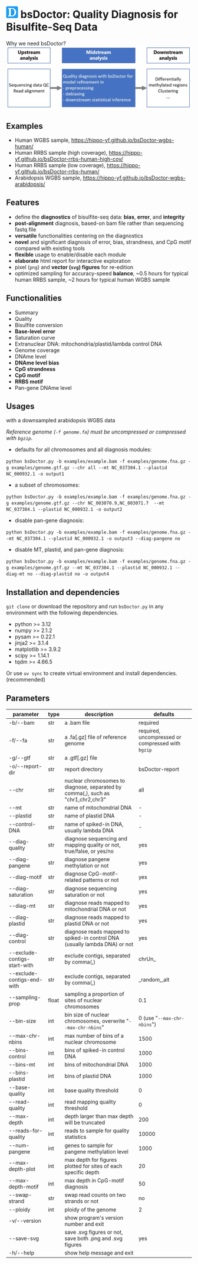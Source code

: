 # ![icon](report/assets/img/favicon-32x32.png) bsDoctor: Quality Diagnosis for Bisulfite-Seq Data

Why we need bsDoctor?
![workflow](report/assets/img/workflow.png)

## Examples

- Human WGBS sample, https://hippo-yf.github.io/bsDoctor-wgbs-human/
- Human RRBS sample (high coverage), https://hippo-yf.github.io/bsDoctor-rrbs-human-high-cov/
- Human RRBS sample (low coverage), https://hippo-yf.github.io/bsDoctor-rrbs-human/
- Arabidopsis WGBS sample, https://hippo-yf.github.io/bsDoctor-wgbs-arabidopsis/  

## Features

- define the **diagnostics** of bisulfite-seq data: **bias**, **error**, and **integrity**
- **post-alignment** diagnosis, based-on bam file rather than sequencing fastq file
- **versatile** functionalities centering on the diagnostics
- **novel** and significant diagnosis of error, bias, strandness, and CpG motif compared with existing tools
- **flexible** usage to enable/disable each module
- **elaborate** html report for interactive exploration
- pixel (`png`) and **vector (`svg`) figures** for re-edition
- optimized sampling for accuracy-speed **balance**, ~0.5 hours for typical human RRBS sample, ~2 hours for typical human WGBS sample


## Functionalities

- Summary
- Quality
- Bisulfite conversion
- **Base-level error**
- Saturation curve
- Extranuclear DNA: mitochondria/plastid/lambda control DNA
- Genome coverage
- DNAme level
- **DNAme level bias**
- **CpG strandness**
- **CpG motif**
- **RRBS motif**
- Pan-gene DNAme level

## Usages

with a downsampled arabidopsis WGBS data

*Reference genome (`-f genome.fa`) must be uncompressed or compressed with `bgzip`.*

- defaults for all chromosomes and all diagnosis modules:
  
`python bsDoctor.py -b examples/example.bam -f examples/genome.fna.gz -g examples/genome.gtf.gz --chr all --mt NC_037304.1 --plastid NC_000932.1 -o output1`

- a subset of chromosomes:

`python bsDoctor.py -b examples/example.bam -f examples/genome.fna.gz -g examples/genome.gtf.gz --chr NC_003070.9,NC_003071.7  --mt NC_037304.1 --plastid NC_000932.1 -o output2`

- disable pan-gene diagnosis:  

`python bsDoctor.py -b examples/example.bam -f examples/genome.fna.gz --mt NC_037304.1 --plastid NC_000932.1 -o output3 --diag-pangene no`

- disable MT, plastid, and pan-gene diagnosis:

`python bsDoctor.py -b examples/example.bam -f examples/genome.fna.gz -g examples/genome.gtf.gz --mt NC_037304.1 --plastid NC_000932.1 --diag-mt no --diag-plastid no -o output4`


## Installation and dependencies

`git clone` or download the repository and run `bsDoctor.py` in any environment with the following dependencies.

- python >= 3.12
- numpy >= 2.1.2 
- pysam >= 0.22.1 
- jinja2 >= 3.1.4
- matplotlib >= 3.9.2
- scipy >= 1.14.1
- tqdm >= 4.66.5

Or use `uv sync` to create virtual environment and install dependencies. (recommended)

## Parameters

|**parameter** | **type** | **description**| **defaults** |
|  ----  | ----  | ----  | ----  |
|-b/--bam|str |a .bam file|required|
|-f/--fa|str |a .fa[.gz] file of reference genome|required, uncompressed or compressed with `bgzip`|
|-g/--gtf|str |a .gtf[.gz] file||
|-o/--report-dir|str |report directory|bsDoctor-report|
|--chr|str |nuclear chromosomes to diagnose, separated by comma(,), such as "chr1,chr2,chr3"|all|
|--mt|str |name of mitochondrial DNA|-|
|--plastid|str |name of plastid DNA|-|
|--control-DNA|str |name of spiked-in DNA, usually lambda DNA|-|
|--diag-quality|str |diagnose sequencing and mapping quality or not, true/false, or yes/no|yes|
|--diag-pangene|str |diagnose pangene methylation or not|yes|
|--diag-motif|str |diagnose CpG-motif-related patterns or not|yes|
|--diag-saturation|str |diagnose sequencing saturation or not|yes|
|--diag-mt|str |diagnose reads mapped to mitochondrial DNA or not|yes|
|--diag-plastid|str |diagnose reads mapped to plastid DNA or not|yes|
|--diag-control|str |diagnose reads mapped to spiked-in control DNA (usually lambda DNA) or not|yes|
|--exclude-contigs-start-with|str |exclude contigs, separated by comma(,)|chrUn_|
|--exclude-contigs-end-with|str |exclude contigs, separated by comma(,)|_random,_alt|
|--sampling-prop|float |sampling a proportion of sites of nuclear chromosomes|0.1|
|--bin-size|int |bin size of nuclear chromosomes, overwrite "`--max-chr-nbins`"|0 (use "`--max-chr-nbins`")|
|--max-chr-nbins|int |max number of bins of a nuclear chromosome|1500|
|--bins-control|int |bins of spiked-in control DNA|1000|
|--bins-mt|int |bins of mitochondrial DNA|1000|
|--bins-plastid|int |bins of plastid DNA|1000|
|--base-quality|int |base quality threshold|0|
|--read-quality|int |read mapping quality threshold|0|
|--max-depth|int |depth larger than max depth will be truncated|200|
|--reads-for-quality|int |reads to sample for quality statistics|10000|
|--num-pangene|int |genes to sample for pangene methylation level|1000|
|--max-depth-plot|int |max depth for figures plotted for sites of each specific depth|20|
|--max-depth-motif|int |max depth in CpG-motif diagnosis|50|
|--swap-strand|str |swap read counts on two strands or not|no|
|--ploidy|int |ploidy of the genome|2|
|-v/--version| |show program's version number and exit||
|--save-svg| |save .svg figures or not, save both .png and .svg figures|yes|
|-h/--help|  |show help message and exit||
